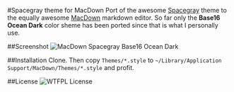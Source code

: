 #Spacegray theme for MacDown
Port of the awesome [Spacegray](https://github.com/kkga/spacegray) theme to the equally awesome [MacDown](https://github.com/uranusjr/macdown) markdown editor. So far only the **Base16 Ocean Dark** color sheme has been ported since that is what I personally use.

##Screenshot
![MacDown Spacegray Base16 Ocean Dark](https://raw.githubusercontent.com/carloe/macdown-spacegray/master/Screenshot/screenshot.png)

##Installation
Clone. Then copy `Themes/*.style` to `~/Library/Application Support/MacDown/Themes/*.style` and profit.

##License
![WTFPL License](http://www.wtfpl.net/wp-content/uploads/2012/12/wtfpl-badge-4.png)